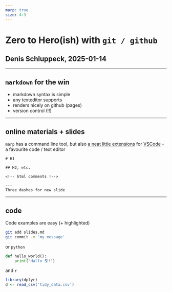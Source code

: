 ```yaml
---
marp: true
size: 4:3
---
```


# Zero to Hero(ish) with `git / github`

## Denis Schluppeck, 2025-01-14

---
## `markdown` for the win

- markdown syntax is simple
- any texteditor supports
- renders nicely on github (pages)
- version control (!!)

--- 

## online materials + slides

`marp` has a command line tool, but also [a neat little extensions](https://marketplace.visualstudio.com/items?itemName=marp-team.marp-vscode) for [VSCode](https://code.visualstudio.com/) - a favourite code / text editor

```
# H1

## H2, etc.

<!-- html comments !-->

--- 
Three dashes for new slide

```

---

## code 

Code examples are easy (+ highlighted)

```bash
git add slides.md
git commit -m 'my message'
```

or `python` 
```python
def hello_world():
    print("Hallo 🌎!")
```

and `r`
```r
library(dplyr)
d <- read_csv('tidy_data.csv')
```

